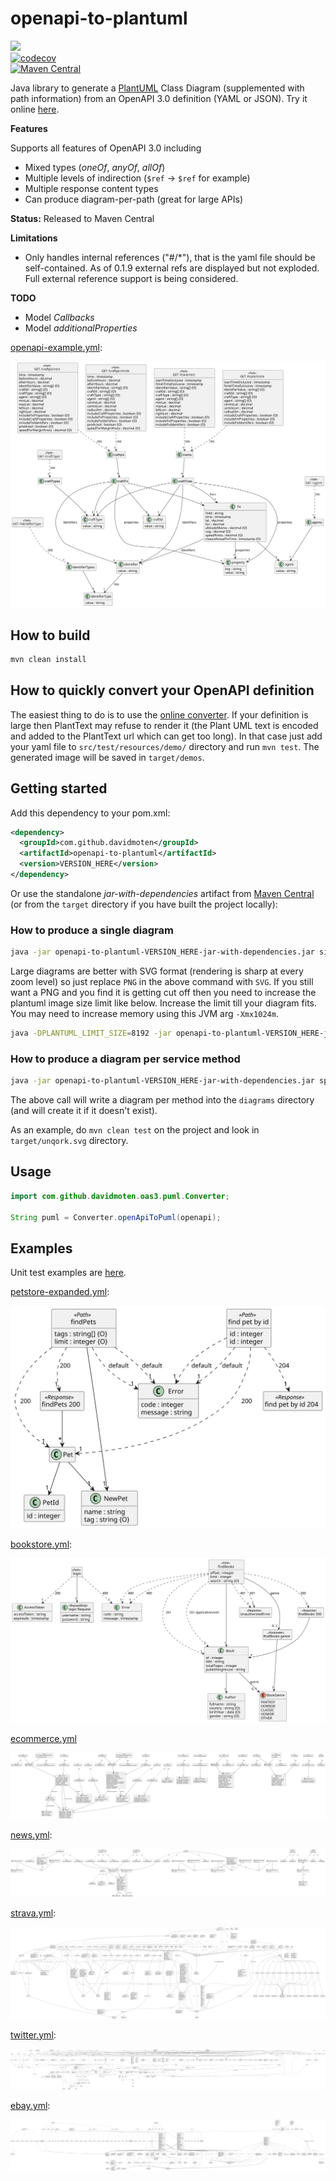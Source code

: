 # openapi-to-plantuml
<a href="https://github.com/davidmoten/openapi-to-plantuml/actions/workflows/ci.yml"><img src="https://github.com/davidmoten/openapi-to-plantuml/actions/workflows/ci.yml/badge.svg"/></a><br/>
[![codecov](https://codecov.io/gh/davidmoten/openapi-to-plantuml/branch/main/graph/badge.svg)](https://codecov.io/gh/davidmoten/openapi-to-plantuml)<br/>
[![Maven Central](https://maven-badges.herokuapp.com/maven-central/com.github.davidmoten/openapi-to-plantuml/badge.svg?style=flat)](https://maven-badges.herokuapp.com/maven-central/com.github.davidmoten/openapi-to-plantuml)<br/>

Java library to generate a [PlantUML](https://plantuml.com) Class Diagram (supplemented with path information) from an OpenAPI 3.0 definition (YAML or JSON). Try it online [here](https://openapi-to-puml.davidmoten.org/prod/site/index.html).

**Features**

Supports all features of OpenAPI 3.0 including

* Mixed types (*oneOf*, *anyOf*, *allOf*) 
* Multiple levels of indirection (`$ref` -> `$ref` for example) 
* Multiple response content types
* Can produce diagram-per-path (great for large APIs)

**Status:** Released to Maven Central 

**Limitations**

* Only handles internal references ("#/*"), that is the yaml file should be self-contained. As of 0.1.9 external refs are displayed but not exploded. Full external reference support is being considered.

**TODO**
* Model *Callbacks*
* Model *additionalProperties*

[openapi-example.yml](src/test/resources/openapi-example.yml): 

<img style="background-color:white" src="src/docs/openapi-example.svg"/>

## How to build

```bash
mvn clean install
```

## How to quickly convert your OpenAPI definition

The easiest thing to do is to use the [online converter](https://openapi-to-puml.davidmoten.org/prod/site/index.html). If your definition is large then PlantText may refuse to render it (the Plant UML text is encoded and added to the PlantText url which can get too long). In that case just add your yaml file to `src/test/resources/demo/` directory and run `mvn test`. The generated image will be saved in `target/demos`.

## Getting started
Add this dependency to your pom.xml:

```xml
<dependency>
  <groupId>com.github.davidmoten</groupId>
  <artifactId>openapi-to-plantuml</artifactId>
  <version>VERSION_HERE</version>
</dependency>
```

Or use the standalone *jar-with-dependencies* artifact from [Maven Central](https://search.maven.org/search?q=g:com.github.davidmoten%20AND%20a:openapi-to-plantuml) (or from the `target` directory if you have built the project locally):

### How to produce a single diagram

```bash
java -jar openapi-to-plantuml-VERSION_HERE-jar-with-dependencies.jar single openapi.yaml PNG openapi.png
```
Large diagrams are better with SVG format (rendering is sharp at every zoom level) so just replace `PNG` in the above command with `SVG`. If you still want a PNG and you find it 
is getting cut off then you need to increase the plantuml image size limit like below. Increase the limit till your diagram fits. You may need to increase memory using this JVM arg `-Xmx1024m`.

```bash
java -DPLANTUML_LIMIT_SIZE=8192 -jar openapi-to-plantuml-VERSION_HERE-jar-with-dependencies.jar openapi.yaml PNG openapi.png
```

### How to produce a diagram per service method

```bash
java -jar openapi-to-plantuml-VERSION_HERE-jar-with-dependencies.jar split openapi.yaml PNG diagrams
```
The above call will write a diagram per method into the `diagrams` directory (and will create it if it doesn't exist). 

As an example, do `mvn clean test` on the project and look in `target/unqork.svg` directory.

## Usage

```java
import com.github.davidmoten.oas3.puml.Converter;

String puml = Converter.openApiToPuml(openapi);
```

## Examples

Unit test examples are [here](src/docs/generated/examples.md).

[petstore-expanded.yml](src/test/resources/inputs/petstore-expanded.yml):

<img src="src/docs/tests/petstore-expanded.puml.svg"/>

[bookstore.yml](src/test/resources/demos/bookstore.yml):

<img src="src/docs/demos/bookstore.svg"/>

[ecommerce.yml](src/test/resources/demos/ecommerce.yml)

<img src="src/docs/demos/ecommerce.svg"/>

[news.yml](src/test/resources/demos/news.yml):

<img src="src/docs/demos/news.svg"/>

[strava.yml](src/test/resources/demos/strava.yml):

<img src="src/docs/demos/strava.svg"/>

[twitter.yml](src/test/resources/demos/twitter.yml):

<img src="src/docs/demos/twitter.svg"/>

[ebay.yml](src/test/resources/demos/ebay.yml):

<img src="src/docs/demos/ebay.svg"/>

